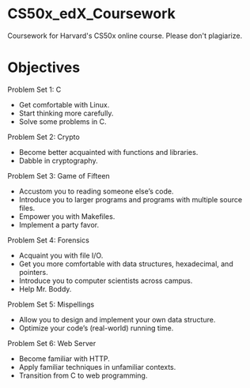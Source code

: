 # CS50x_edX_Coursework
Coursework for Harvard's CS50x online course. Please don't plagiarize.

# Objectives
Problem Set 1: C
- Get comfortable with Linux.
- Start thinking more carefully.
- Solve some problems in C.

Problem Set 2: Crypto
- Become better acquainted with functions and libraries.
- Dabble in cryptography.

Problem Set 3: Game of Fifteen
- Accustom you to reading someone else’s code.
- Introduce you to larger programs and programs with multiple source files.
- Empower you with Makefiles.
- Implement a party favor.

Problem Set 4: Forensics
- Acquaint you with file I/O.
- Get you more comfortable with data structures, hexadecimal, and pointers.
- Introduce you to computer scientists across campus.
- Help Mr. Boddy.

Problem Set 5: Mispellings
- Allow you to design and implement your own data structure.
- Optimize your code’s (real-world) running time.

Problem Set 6: Web Server
- Become familiar with HTTP.
- Apply familiar techniques in unfamiliar contexts.
- Transition from C to web programming.
